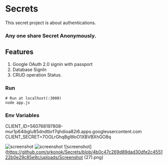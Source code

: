 # Secrets
This secret project is about authentications.

### Any one share Secret Anonymously.

## Features
1. Google OAuth 2.0 signin with passport
2. Database SignIn
3. CRUD operation Status.

### Run

```
# Run at localhost(:3000) 
node app.js
```

### Env Variables
CLIENT_ID=560768197808-mur1p64ibglu85dndtbrf7qhdioa82i6.apps.googleusercontent.com
CLIENT_SECRET=7OOLrGhqBgWoO1XBVBXhGO8q


![screenshot](https://github.com/srkonok/Secrets/blob/4b0c47c269d89dad30dfe2c455122b0e29c85e9c/uploads/auth.png)
![screenshot](https://github.com/srkonok/Secrets/blob/4b0c47c269d89dad30dfe2c455122b0e29c85e9c/uploads/auth2.png)
![screenshot](https://github.com/srkonok/Secrets/blob/4b0c47c269d89dad30dfe2c455122b0e29c85e9c/uploads/Screenshot (27).png)

